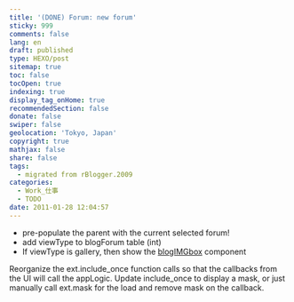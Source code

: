```yaml
---
title: '(DONE) Forum: new forum'
sticky: 999
comments: false
lang: en
draft: published
type: HEXO/post
sitemap: true
toc: false
tocOpen: true
indexing: true
display_tag_onHome: true
recommendedSection: false
donate: false
swiper: false
geolocation: 'Tokyo, Japan'
copyright: true
mathjax: false
share: false
tags:
  - migrated from rBlogger.2009
categories:
  - Work_仕事
  - TODO
date: 2011-01-28 12:04:57
---
```


 <ul><li>pre-populate the parent with the current selected forum!​</li><li>add viewType to blogForum table (int)</li><li>If viewType is gallery, then show the <u>blogIMGbox</u> component</li></ul>
Reorganize the ext.include_once function calls so that the callbacks from the UI will call the appLogic.
Update include_once to display a mask, or just manually call ext.mask for the load and remove mask on the callback.